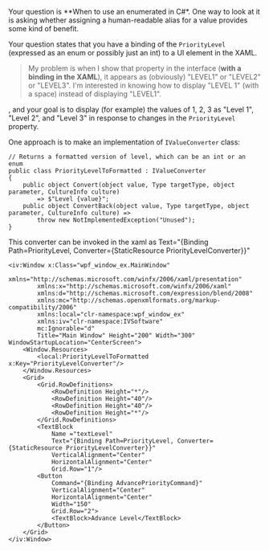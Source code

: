 Your question is **When to use an enumerated in C#*. One way to look at it is asking  whether assigning a human-readable alias for a value provides some kind of benefit. 

Your question states that you have a binding of the `PriorityLevel` (expressed as an enum or possibly just an int) to a UI element in the XAML.

> My problem is when I show that property in the interface (**with a binding in the XAML**), it appears as (obviously) "LEVEL1" or "LEVEL2" or "LEVEL3". I'm interested in knowing how to display "LEVEL 1" (with a space) instead of displaying "LEVEL1".

, and your goal is to display (for example) the values of 1, 2, 3 as "Level 1", "Level 2", and "Level 3" in response to changes in the `PriorityLevel` property. 

One approach is to make an implementation of `IValueConverter` class:

    // Returns a formatted version of level, which can be an int or an enum
    public class PriorityLevelToFormatted : IValueConverter
    {
        public object Convert(object value, Type targetType, object parameter, CultureInfo culture) 
            => $"Level {value}";
        public object ConvertBack(object value, Type targetType, object parameter, CultureInfo culture) =>
            throw new NotImplementedException("Unused");
    }

This converter can be invoked in the xaml as Text="{Binding Path=PriorityLevel, Converter={StaticResource PriorityLevelConverter}}"

    <iv:Window x:Class="wpf_window_ex.MainWindow"
            xmlns="http://schemas.microsoft.com/winfx/2006/xaml/presentation"
            xmlns:x="http://schemas.microsoft.com/winfx/2006/xaml"
            xmlns:d="http://schemas.microsoft.com/expression/blend/2008"
            xmlns:mc="http://schemas.openxmlformats.org/markup-compatibility/2006"
            xmlns:local="clr-namespace:wpf_window_ex"
            xmlns:iv="clr-namespace:IVSoftware"
            mc:Ignorable="d"
            Title="Main Window" Height="200" Width="300" WindowStartupLocation="CenterScreen">
        <Window.Resources>
            <local:PriorityLevelToFormatted x:Key="PriorityLevelConverter"/>
        </Window.Resources>
        <Grid>
            <Grid.RowDefinitions>
                <RowDefinition Height="*"/>
                <RowDefinition Height="40"/>
                <RowDefinition Height="40"/>
                <RowDefinition Height="*"/>
            </Grid.RowDefinitions>
            <TextBlock 
                Name ="textLevel"
                Text="{Binding Path=PriorityLevel, Converter={StaticResource PriorityLevelConverter}}"
                VerticalAlignment="Center"
                HorizontalAlignment="Center"
                Grid.Row="1"/>
            <Button
                Command="{Binding AdvancePriorityCommand}"
                VerticalAlignment="Center"
                HorizontalAlignment="Center"
                Width="150"
                Grid.Row="2">
                <TextBlock>Advance Level</TextBlock>
            </Button>
        </Grid>
    </iv:Window>